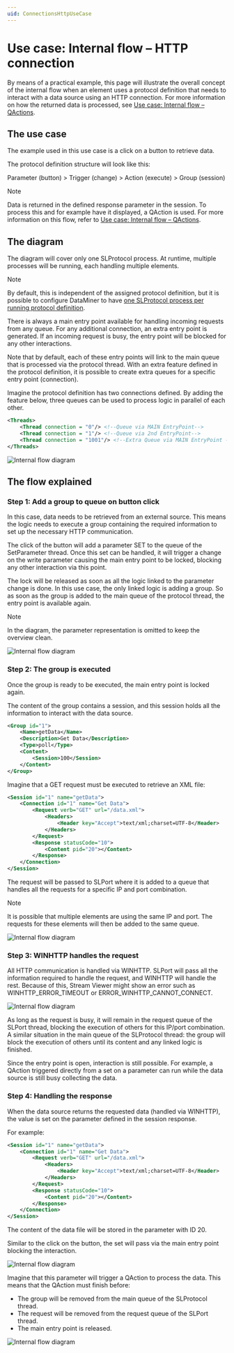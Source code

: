 ```yaml
---
uid: ConnectionsHttpUseCase
---
```


# Use case: Internal flow – HTTP connection

By means of a practical example, this page will illustrate the overall concept of the internal flow when an element uses a protocol definition that needs to interact with a data source using an HTTP connection. For more information on how the returned data is processed, see [Use case: Internal flow – QActions](xref:LogicUseCase3).

## The use case

The example used in this use case is a click on a button to retrieve data.

The protocol definition structure will look like this:

Parameter (button) > Trigger (change) > Action (execute) > Group (session)

> [!NOTE]
> Data is returned in the defined response parameter in the session. To process this and for example have it displayed, a QAction is used. For more information on this flow, refer to [Use case: Internal flow – QActions](xref:LogicUseCase3).

## The diagram

The diagram will cover only one SLProtocol process. At runtime, multiple processes will be running, each handling multiple elements.

> [!NOTE]
> By default, this is independent of the assigned protocol definition, but it is possible to configure DataMiner to have [one SLProtocol process per running protocol definition](xref:Configuration_of_DataMiner_processes#configuring-a-separate-slprotocol-process-for-every-protocol-used).

There is always a main entry point available for handling incoming requests from any queue. For any additional connection, an extra entry point is generated. If an incoming request is busy, the entry point will be blocked for any other interactions.

Note that by default, each of these entry points will link to the main queue that is processed via the protocol thread. With an extra feature defined in the protocol definition, it is possible to create extra queues for a specific entry point (connection).

Imagine the protocol definition has two connections defined. By adding the feature below, three queues can be used to process logic in parallel of each other.

```xml
<Threads>
    <Thread connection = "0"/> <!--Queue via MAIN EntryPoint-->
    <Thread connection = "1"/> <!--Queue via 2nd EntryPoint-->
    <Thread connection = "1001"/> <!--Extra Queue via MAIN EntryPoint -->
</Threads>
```

![Internal flow diagram](~/develop/images/InternalFlow_HTTP1.png)

## The flow explained

### Step 1: Add a group to queue on button click

In this case, data needs to be retrieved from an external source. This means the logic needs to execute a group containing the required information to set up the necessary HTTP communication.

The click of the button will add a parameter SET to the queue of the SetParameter thread. Once this set can be handled, it will trigger a change on the write parameter causing the main entry point to be locked, blocking any other interaction via this point.

The lock will be released as soon as all the logic linked to the parameter change is done. In this use case, the only linked logic is adding a group. So as soon as the group is added to the main queue of the protocol thread, the entry point is available again.

> [!NOTE]
> In the diagram, the parameter representation is omitted to keep the overview clean.

![Internal flow diagram](~/develop/images/InternalFlow_HTTP2.png)

### Step 2: The group is executed

Once the group is ready to be executed, the main entry point is locked again.

The content of the group contains a session, and this session holds all the information to interact with the data source.

```xml
<Group id="1">
    <Name>getData</Name>
    <Description>Get Data</Description>
    <Type>poll</Type>
    <Content>
        <Session>100</Session>
    </Content>
</Group>
```

Imagine that a GET request must be executed to retrieve an XML file:

```xml
<Session id="1" name="getData">
    <Connection id="1" name="Get Data">
        <Request verb="GET" url="/data.xml">
            <Headers>
                <Header key="Accept">text/xml;charset=UTF-8</Header>
            </Headers>
        </Request>
        <Response statusCode="10">
            <Content pid="20"></Content>
        </Response>
    </Connection>
</Session>
```

The request will be passed to SLPort where it is added to a queue that handles all the requests for a specific IP and port combination.

> [!NOTE]
> It is possible that multiple elements are using the same IP and port. The requests for these elements will then be added to the same queue.

![Internal flow diagram](~/develop/images/InternalFlow_HTTP3.png)

### Step 3: WINHTTP handles the request

All HTTP communication is handled via WINHTTP. SLPort will pass all the information required to handle the request, and WINHTTP will handle the rest. Because of this, Stream Viewer might show an error such as WINHTTP_ERROR_TIMEOUT or ERROR_WINHTTP_CANNOT_CONNECT.

![Internal flow diagram](~/develop/images/InternalFlow_HTTP4.png)

As long as the request is busy, it will remain in the request queue of the SLPort thread, blocking the execution of others for this IP/port combination. A similar situation in the main queue of the SLProtocol thread: the group will block the execution of others until its content and any linked logic is finished.

Since the entry point is open, interaction is still possible. For example, a QAction triggered directly from a set on a parameter can run while the data source is still busy collecting the data.

### Step 4: Handling the response

When the data source returns the requested data (handled via WINHTTP), the value is set on the parameter defined in the session response.

For example:

```xml
<Session id="1" name="getData">
    <Connection id="1" name="Get Data">
        <Request verb="GET" url="/data.xml">
            <Headers>
                <Header key="Accept">text/xml;charset=UTF-8</Header>
            </Headers>
        </Request>
        <Response statusCode="10">
            <Content pid="20"></Content>
        </Response>
    </Connection>
</Session>
```

The content of the data file will be stored in the parameter with ID 20.

Similar to the click on the button, the set will pass via the main entry point blocking the interaction.

![Internal flow diagram](~/develop/images/InternalFlow_HTTP5.png)

Imagine that this parameter will trigger a QAction to process the data. This means that the QAction must finish before:

- The group will be removed from the main queue of the SLProtocol thread.
- The request will be removed from the request queue of the SLPort thread.
- The main entry point is released.

![Internal flow diagram](~/develop/images/InternalFlow_HTTP6.png)